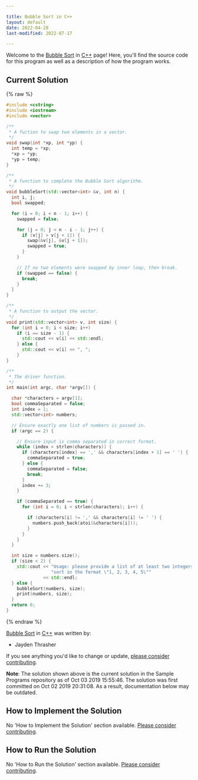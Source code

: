 ```yaml
---

title: Bubble Sort in C++
layout: default
date: 2022-04-28
last-modified: 2022-07-17

---
```


Welcome to the [Bubble Sort](https://sampleprograms.io/projects/bubble-sort) in [C++](https://sampleprograms.io/languages/c-plus-plus) page! Here, you'll find the source code for this program as well as a description of how the program works.

## Current Solution

{% raw %}

```c++
#include <cstring>
#include <iostream>
#include <vector>

/**
 * A fuction to swap two elements in a vector.
 */
void swap(int *xp, int *yp) {
  int temp = *xp;
  *xp = *yp;
  *yp = temp;
}

/**
 * A function to complete the Bubble Sort algorithm.
 */
void bubbleSort(std::vector<int> &v, int n) {
  int i, j;
  bool swapped;

  for (i = 0; i < n - 1; i++) {
    swapped = false;

    for (j = 0; j < n - i - 1; j++) {
      if (v[j] > v[j + 1]) {
        swap(&v[j], &v[j + 1]);
        swapped = true;
      }
    }

    // If no two elements were swapped by inner loop, then break.
    if (swapped == false) {
      break;
    }
  }
}

/**
 * A function to output the vector.
 */
void print(std::vector<int> v, int size) {
  for (int i = 0; i < size; i++)
    if (i == size - 1) {
      std::cout << v[i] << std::endl;
    } else {
      std::cout << v[i] << ", ";
    }
}

/**
 * The driver function.
 */
int main(int argc, char *argv[]) {

  char *characters = argv[1];
  bool commaSeparated = false;
  int index = 1;
  std::vector<int> numbers;

  // Ensure exactly one list of numbers is passed in.
  if (argc == 2) {

    // Ensure input is comma separated in correct format.
    while (index < strlen(characters)) {
      if (characters[index] == ',' && characters[index + 1] == ' ') {
        commaSeparated = true;
      } else {
        commaSeparated = false;
        break;
      }
      index += 3;
    }

    if (commaSeparated == true) {
      for (int i = 0; i < strlen(characters); i++) {

        if (characters[i] != ',' && characters[i] != ' ') {
          numbers.push_back(atoi(&characters[i]));
        }
      }
    }
  }

  int size = numbers.size();
  if (size < 2) {
    std::cout << "Usage: please provide a list of at least two integers to "
                 "sort in the format \"1, 2, 3, 4, 5\""
              << std::endl;
  } else {
    bubbleSort(numbers, size);
    print(numbers, size);
  }
  return 0;
}
```

{% endraw %}

[Bubble Sort](https://sampleprograms.io/projects/bubble-sort) in [C++](https://sampleprograms.io/languages/c-plus-plus) was written by:

- Jayden Thrasher

If you see anything you'd like to change or update, [please consider contributing](https://github.com/TheRenegadeCoder/sample-programs).

**Note**: The solution shown above is the current solution in the Sample Programs repository as of Oct 03 2019 15:55:46. The solution was first committed on Oct 02 2019 20:31:08. As a result, documentation below may be outdated.

## How to Implement the Solution

No 'How to Implement the Solution' section available. [Please consider contributing](https://github.com/TheRenegadeCoder/sample-programs-website).

## How to Run the Solution

No 'How to Run the Solution' section available. [Please consider contributing](https://github.com/TheRenegadeCoder/sample-programs-website).